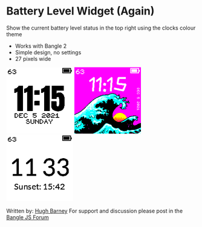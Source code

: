 # Battery Level Widget (Again)

Show the current battery level status in the top right using the clocks colour theme

* Works with Bangle 2
* Simple design, no settings
* 27 pixels wide

![](screenshot_widbata_1.png)
![](screenshot_widbata_2.png)
![](screenshot_widbata_3.png)

Written by: [Hugh Barney](https://github.com/hughbarney)  For support and discussion please post in the [Bangle JS Forum](http://forum.espruino.com/microcosms/1424/)

